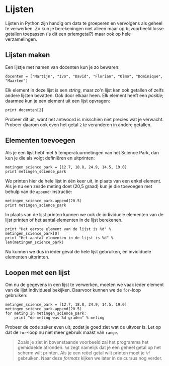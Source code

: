 # Lijsten

Lijsten in Python zijn handig om data te groeperen en vervolgens als geheel te verwerken. Zo kun je berekeningen niet alleen maar op bijvoorbeeld losse getallen toepassen (is dit een priemgetal?) maar ook op hele verzamelingen.

## Lijsten maken

Een lijstje met namen van docenten kun je zo bewaren:

	docenten = ["Martijn", "Ivo", "David", "Florian", "Olmo", "Dominique", "Maarten"]

Elk element in deze lijst is een *string*, maar zo'n lijst kan ook getallen of zelfs andere lijsten bevatten. Ook door elkaar heen. Elk element heeft een *positie*; daarmee kun je een element uit een lijst opvragen:

    print docenten[2]

Probeer dit uit, want het antwoord is misschien niet precies wat je verwacht. Probeer daarom ook even het getal `2` te veranderen in andere getallen.

## Elementen toevoegen

Als je een lijst hebt met 5 temperatuurmetingen van het Science Park, dan kun je die als volgt definiëren en uitprinten:

	metingen_science_park = [12.7, 18.8, 24.9, 14.5, 19.0]
    print metingen_science_park

We printen hier de hele lijst in één keer uit, in plaats van een enkel element. Als je nu een zesde meting doet (20,5 graad) kun je die toevoegen met behulp van de `append`-instructie:

    metingen_science_park.append(20.5)
    print metingen_science_park

In plaats van de lijst printen kunnen we ook de individuele elementen van de lijst printen of het aantal elementen in de lijst berekenen.

    print "Het eerste element van de lijst is %d" % metingen_science_park[0]
    print "Het aantal elementen in de lijst is %d" % len(metingen_science_park)

Nu kunnen we dus in ieder geval de hele lijst gebruiken, en invididuele elementen uitprinten.

## Loopen met een lijst

Om nu de gegevens in een lijst te verwerken, moeten we vaak ieder element van de lijst individueel bekijken. Daarvoor kunnen we de `for`-loop gebruiken:

	metingen_science_park = [12.7, 18.8, 24.9, 14.5, 19.0]
    metingen_science_park.append(20.5)
    for meting in metingen_science_park:
	    print "de meting was %d graden" % meting

Probeer de code zeker even uit, zodat je goed ziet wat de uitvoer is. Let op dat de `for`-loop nu niet meer gebruik maakt van `range`.

> Zoals je ziet in bovenstaande voorbeeld zal het programma het gemiddelde afronden. `%d` zegt namelijk dat je een geheel getal op het scherm wilt printen. Als je een reëel getal wilt printen moet je `%f` gebruiken. Naar deze *formats* kijken we later in de cursus nog verder.
